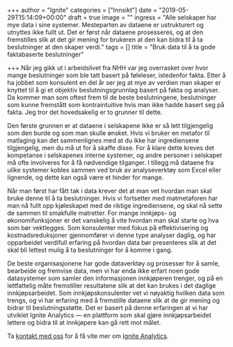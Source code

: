 +++
author = "Ignite"
categories = ["Innsikt"]
date = "2019-05-29T15:14:09+00:00"
draft = true
image = ""
ingress = "Alle selskaper har mye data i sine systemer. Mesteparten av dataene er ustrukturert og utnyttes ikke fullt ut. Det er først når dataene prosesseres, og at den fremstilles slik at det gir mening for brukeren at den kan bidra til å ta beslutninger at den skaper verdi."
tags = []
title = "Bruk data til å ta gode faktabaserte beslutninger"

+++
Når jeg gikk ut i arbeidslivet fra NHH var jeg overrasket over hvor mange beslutninger som ble tatt basert på føleleser, istedenfor fakta. Etter å ha jobbet som konsulent en del år ser jeg at mye av verdien man skaper er knyttet til å gi et objektiv beslutningsgrunnlag basert på fakta og analyser. Da kommer man som oftest frem til de beste beslutningene, beslutninger som kunne fremstått som kontraintuitive hvis man ikke hadde basert seg på fakta. Jeg tror det hovedsakelig er to grunner til dette.

Den første grunnen er at dataene i selskapene ikke er så lett tilgjengelig som den burde og som man skulle ønsket. Hvis vi bruker en metafor til matlaging kan det sammenlignes med at du ikke har ingrediensene tilgjengelig, men du må ut for å skaffe disse. For å klare dette kreves det kompetanse i selskapenes interne systemer, og andre personer i selskapet må ofte involveres for å få nødvendige tilganger. I tillegg må dataene fra ulike systemer kobles sammen ved bruk av analyseverktøy som Excel eller lignende, og dette kan også være et hinder for mange.

Når man først har fått tak i data krever det at man vet hvordan man skal bruke denne til å ta beslutninger. Hvis vi fortsetter med matmetaforen har man nå fullt opp kjøleskapet med de riktige ingrediensene, og skal nå sette de sammen til smakfulle matretter. For mange innkjøps- og økonomifunksjoner er det vanskelig å vite hvordan man skal starte og hva som bør vektlegges. Som konsulenter med fokus på effektivisering og kostnadsreduksjoner gjennomfører vi denne type analyser daglig, og har opparbeidet verdifull erfaring på hvordan data bør presenteres slik at det skal bli lettest mulig å ta beslutninger for å komme i gang.

De beste organisasjonene har gode dataverktøy og prosesser for å samle, bearbeide og fremvise data, men vi har enda ikke erfart noen gode datasystemer som samler den informasjonen innkjøperen trenger, og på en lettfattelig måte fremstiller resultatene slik at det kan brukes i det daglige innkjøpsarbeidet. Som innkjøpskonsulenter vet vi nøyaktig hvilken data som trengs, og vi har erfaring med å fremstille dataene slik at de gir mening og bidrar til beslutningsstøtte. Det er basert på denne erfaringen at vi har utviklet Ignite Analytics — en plattform som skal gjøre innkjøpsarbeidet lettere og bidra til at innkjøpere kan gå rett mot målet.

Ta [kontakt med oss](https://www.ignite.no/kontakt-oss/) for å få vite mer om [Ignite Analytics](https://www.ignite.no/ignite-analytics/).